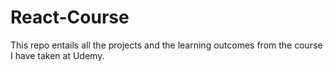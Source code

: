 # React-Course
This repo entails all the projects and the learning outcomes from the course I have taken at Udemy. 
